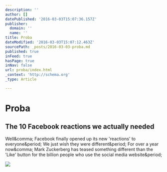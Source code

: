 ```yaml
---
description: ''
author: []
datePublished: '2016-03-03T15:07:36.157Z'
publisher:
  domain: ''
  name: ''
title: Proba
dateModified: '2016-03-03T15:07:12.463Z'
sourcePath: _posts/2016-03-03-proba.md
published: true
inFeed: true
hasPage: true
inNav: false
url: proba/index.html
_context: 'http://schema.org'
_type: Article

---
```

# Proba

<article style=""><h1>The 10 Facebook reactions we actually needed</h1><p>Well&amp;comma; Facebook finally opened up its new 'reactions' to everyone&amp;period; We just wish they were different&amp;period; For over a year now&amp;comma; Mark Zuckerberg has teased something different than the 'Like' button for the billion people who use the social media website&amp;period;</p><img src="http://rack.2.mshcdn.com/media/ZgkyMDE2LzAyLzI0L2YxL3RodW1iLmMyYmE2LmpwZwpwCXRodW1iCTEyMDB4NjMwCmUJanBn/a063fb7b/946/thumb.jpg" /></article>